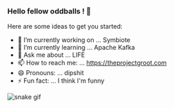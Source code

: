 ### Hello fellow oddballs ! 👋

Here are some ideas to get you started:

- 🔭 I’m currently working on ... Symbiote
- 🌱 I’m currently learning ... Apache Kafka
- 💬 Ask me about ... LIFE
- 📫 How to reach me: ... https://theprojectgroot.com
- 😄 Pronouns: ... dipshit
- ⚡ Fun fact: ... I think I'm funny

![snake gif](https://github.com/krishnainc/krishnainc/blob/output/github-contribution-grid-snake.gif)
